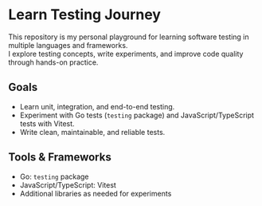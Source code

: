 # Learn Testing Journey

This repository is my personal playground for learning software testing in multiple languages and frameworks.  
I explore testing concepts, write experiments, and improve code quality through hands-on practice.

## Goals
- Learn unit, integration, and end-to-end testing.
- Experiment with Go tests (`testing` package) and JavaScript/TypeScript tests with Vitest.
- Write clean, maintainable, and reliable tests.

## Tools & Frameworks
- Go: `testing` package
- JavaScript/TypeScript: Vitest
- Additional libraries as needed for experiments
